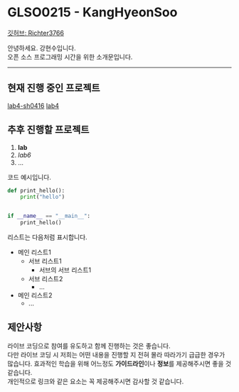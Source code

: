 # GLSO0215 - KangHyeonSoo

[깃허브: Richter3766](https://github.com/Richter3766)

안녕하세요. 강현수입니다.  
오픈 소스 프로그래밍 시간을 위한 소개문입니다.

---

## 현재 진행 중인 프로젝트

[lab4-sh0416](https://github.com/Richter3766/glso0215-lab4-sh0416)
[lab4](https://github.com/Richter3766/open-source-programming)

## 추후 진행할 프로젝트

1. **lab**
2. *lab6*
3. ...

코드 예시입니다.

``` python
def print_hello():
    print("hello")


if __name__ == "__main__":
    print_hello()
```

리스트는 다음처럼 표시합니다.

- 메인 리스트1
    -  서브 리스트1
        -  서브의 서브 리스트1
    - 서브 리스트2
        - ...
- 메인 리스트2
    - ...

## 제안사항

라이브 코딩으로 참여를 유도하고 함께 진행하는 것은 좋습니다.  
다만 라이브 코딩 시 저희는 어떤 내용을 진행할 지 전혀 몰라 따라가기 급급한 경우가 많습니다. 
효과적인 학습을 위해 어느정도 **가이드라인**이나 **정보**를 제공해주시면 좋을 것 같습니다.  
개인적으로 링크와 같은 요소는 꼭 제공해주시면 감사할 것 같습니다.
